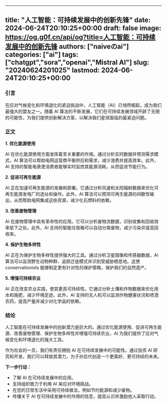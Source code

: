
---
title: "人工智能：可持续发展中的创新先锋"
date: 2024-06-24T20:10:25+00:00
draft: false
image: https://og.g0f.cn/api/og?title=人工智能：可持续发展中的创新先锋
authors: ["naiveのai"]
categories: ["ai"]
tags: ["chatgpt","sora","openai","Mistral AI"]
slug: "20240624201025"
lastmod: 2024-06-24T20:10:25+00:00
---
### 引言

在应对气候变化和环境退化的紧迫挑战中，人工智能（AI）已悄然崛起，成为我们最强大的盟友之一。随着 AI 算法的不断发展，它们在可持续发展领域开辟了无限的可能性，为我们提供创新解决方案，以解决我们星球面临的最紧迫问题。

### 正文

**1. 优化能源使用**

AI 在优化能源使用方面发挥着至关重要的作用。通过分析实时数据并预测需求模式，AI 算法可以帮助电网运营商平衡供应和需求，减少浪费并提高效率。此外，AI 支持的智能电表使消费者能够实时监控其能源消耗，从而促进节能行为。

**2. 促进可再生能源**

AI 正在加速可再生能源的发展和部署。它通过分析风速和太阳辐射数据来优化可再生能源发电厂的选址和操作。此外，AI 算法可以预测可再生能源的间歇性输出，从而帮助电网集成这些资源，减少化石燃料的依赖。

**3. 改善废物管理**

AI 在废物管理中具有革命性的应用。它可以分析废物流数据，识别收集和回收效率低下之处。此外，AI 支持的智能垃圾箱可以自动分类废物，减少污染并提高回收率。

**4. 保护生物多样性**

AI 正在为保护生物多样性提供强大的工具。通过分析卫星图像和传感器数据，AI 算法可以监测野生动物种群、追踪迁徙模式并识别受威胁栖息地。这使 conservationists 能够制定更有针对性的保护策略，保护我们的自然遗产。

**5. 增强可持续农业**

AI 正在改变农业实践，使其更具可持续性。它通过分析土壤和作物数据来优化用水和施肥，减少环境足迹。此外，AI 支持的无人机可以监测作物健康状况和喷洒农药，提高产量并减少对化学品的依赖。

### 结论

人工智能在可持续发展中的创新潜力是巨大的。通过优化能源使用、促进可再生能源、改善废物管理、保护生物多样性并增强可持续农业，AI 为我们提供了应对气候变化和环境退化的强大工具。

作为社会的一员，我们有责任拥抱 AI 在可持续发展中的可能性。通过投资 AI 研究和开发，我们可以释放其潜力，为子孙后代创造一个更美好、更可持续的未来。

**下一步行动：**

* 了解 AI 在可持续发展中的应用。
* 支持组织致力于利用 AI 来应对环境挑战。
* 在您的日常生活中采用可持续做法，例如节约能源和减少废物。
* 传播关于 AI 在可持续发展中的作用的信息，提高认识并激励他人采取行动。